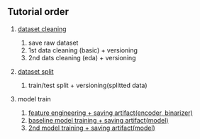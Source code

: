 # 

## Tutorial order

1. [dataset cleaning](https://github.com/lucaseo/tutorial_data_model_version_control/blob/main/ex_wandb/notebook/data_cleaning.ipynb)
    1. save raw dataset
    2. 1st data cleaning (basic) + versioning
    3. 2nd dats cleaning (eda) + versioning

2. [dataset split](https://github.com/lucaseo/tutorial_data_model_version_control/blob/main/ex_wandb/notebook/train_test_split.ipynb) 
   1. train/test split + versioning(splitted data)

3. model train
   1. [feature engineering + saving artifact(encoder, binarizer)](https://github.com/lucaseo/tutorial_data_model_version_control/blob/main/ex_wandb/notebook/feature_engineering.ipynb)
   2. [baseline model training + saving artifact(model)]((https://github.com/lucaseo/tutorial_data_model_version_control/blob/main/ex_wandb/notebook/model_training-1.ipynb))
   3. [2nd model training + saving artifact(model)]((https://github.com/lucaseo/tutorial_data_model_version_control/blob/main/ex_wandb/notebook/model_training-2.ipynb))